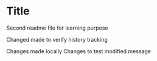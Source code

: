 # Title

Second readme file for learning purpose 

Changed made to verify history tracking 

Changes made locally
Changes to test modified message
